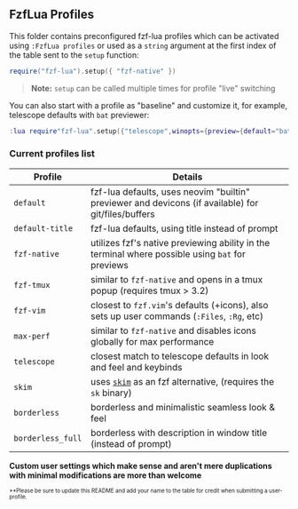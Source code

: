 ## FzfLua Profiles

This folder contains preconfigured fzf-lua profiles which can be activated using
`:FzfLua profiles` or used as a `string` argument at the first index of the table
sent to the `setup` function:
```lua
require("fzf-lua").setup({ "fzf-native" })
```
> **Note:** `setup` can be called multiple times for profile "live" switching

You can also start with a profile as "baseline" and customize it, for example,
telescope defaults with `bat` previewer:
```lua
:lua require"fzf-lua".setup({"telescope",winopts={preview={default="bat"}}})
```

### Current profiles list

| Profile          | Details                                    |
| ---------------- | ------------------------------------------ |
| `default`          | fzf-lua defaults, uses neovim "builtin" previewer and devicons (if available) for git/files/buffers |
| `default-title`    | fzf-lua defaults, using title instead of prompt |
| `fzf-native`       | utilizes fzf's native previewing ability in the terminal where possible using `bat` for previews |
| `fzf-tmux`         | similar to `fzf-native` and opens in a tmux popup (requires tmux > 3.2) |
| `fzf-vim`          | closest to `fzf.vim`'s defaults (+icons), also sets up user commands (`:Files`, `:Rg`, etc) |
| `max-perf`         | similar to `fzf-native` and disables icons globally for max performance |
| `telescope`        | closest match to telescope defaults in look and feel and keybinds |
| `skim`             | uses [`skim`](https://github.com/lotabout/skim) as an fzf alternative, (requires the `sk` binary) |
| `borderless`       | borderless and minimalistic seamless look &amp; feel |
| `borderless_full`  | borderless with description in window title (instead of prompt)  |


**Custom user settings which make sense and aren't mere duplications with minimal modifications
are more than welcome**

<sup><sub>&ast;&ast;Please be sure to update this README and add your name to the table for credit
when submitting a user-profile.</sub></sup>
